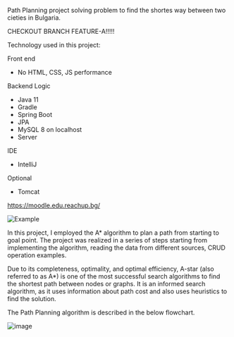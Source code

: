 Path Planning project solving problem to find the shortes way between two cieties in Bulgaria.

CHECKOUT BRANCH FEATURE-A!!!!!

Technology used in this project:

Front end

* No HTML, CSS, JS performance

Backend Logic

* Java 11
* Gradle
* Spring Boot
* JPA
* MySQL 8 on localhost
* Server

IDE

* IntelliJ

Optional

* Tomcat

https://moodle.edu.reachup.bg/

![Example](https://user-images.githubusercontent.com/109521961/215882157-99755dcb-66fb-41ea-9067-f3b1de2a020c.png)

In this project, I employed the A* algorithm to plan a path from starting to goal point.
The project was realized in a series of steps starting from implementing the algorithm, reading the data from different sources, CRUD operation examples.

Due to its completeness, optimality, and optimal efficiency, A-star (also referred to as A*) is one of the most successful search algorithms to find the shortest path between nodes or graphs. It is an informed search algorithm, as it uses information about path cost and also uses heuristics to find the solution.

The Path Planning algorithm is described in the below flowchart. 


![image](https://user-images.githubusercontent.com/109521961/222676914-2de31969-b89b-4397-aca1-cf513462cbb7.png)

